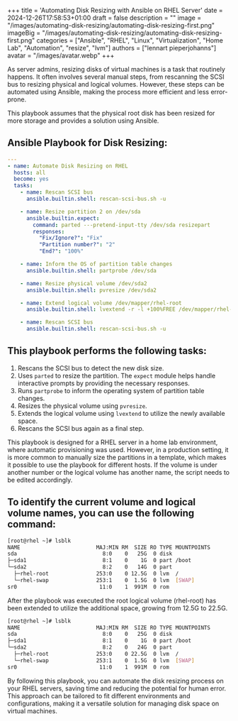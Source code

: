 +++
title = 'Automating Disk Resizing with Ansible on RHEL Server'
date = 2024-12-26T17:58:53+01:00
draft = false
description = ""
image = "/images/automating-disk-resizing/automating-disk-resizing-first.png"
imageBig = "/images/automating-disk-resizing/automating-disk-resizing-first.png"
categories = ["Ansible", "RHEL", "Linux", "Virtualization", "Home Lab", "Automation", "resize", "lvm"]
authors = ["lennart pieperjohanns"]
avatar = "/images/avatar.webp"
+++

As server admins, resizing disks of virtual machines is a task that routinely happens. It often involves several manual steps, from rescanning the SCSI bus to resizing physical and logical volumes. However, these steps can be automated using Ansible, making the process more efficient and less error-prone.

This playbook assumes that the physical root disk has been resized for more storage and provides a solution using Ansible.

## Ansible Playbook for Disk Resizing:
```yaml
---
- name: Automate Disk Resizing on RHEL
  hosts: all
  become: yes
  tasks:
    - name: Rescan SCSI bus
      ansible.builtin.shell: rescan-scsi-bus.sh -u

    - name: Resize partition 2 on /dev/sda
      ansible.builtin.expect:
        command: parted ---pretend-input-tty /dev/sda resizepart
        responses:
          "Fix/Ignore?": "Fix"
          "Partition number?": "2"
          "End?": "100%"

    - name: Inform the OS of partition table changes
      ansible.builtin.shell: partprobe /dev/sda

    - name: Resize physical volume /dev/sda2
      ansible.builtin.shell: pvresize /dev/sda2

    - name: Extend logical volume /dev/mapper/rhel-root
      ansible.builtin.shell: lvextend -r -l +100%FREE /dev/mapper/rhel-root

    - name: Rescan SCSI bus
      ansible.builtin.shell: rescan-scsi-bus.sh -u
```
## This playbook performs the following tasks:

1. Rescans the SCSI bus to detect the new disk size.
2. Uses `parted` to resize the partition. The `expect` module helps handle interactive prompts by providing the necessary responses.
3. Runs `partprobe` to inform the operating system of partition table changes.
4. Resizes the physical volume using `pvresize`.
5. Extends the logical volume using `lvextend` to utilize the newly available space.
6. Rescans the SCSI bus again as a final step.

This playbook is designed for a RHEL server in a home lab environment, where automatic provisioning was used. However, in a production setting, it is more common to manually size the partitions in a template, which makes it possible to use the playbook for different hosts. If the volume is under another number or the logical volume has another name, the script needs to be edited accordingly.

## To identify the current volume and logical volume names, you can use the following command:
```bash
[root@rhel ~]# lsblk
NAME                        MAJ:MIN RM  SIZE RO TYPE MOUNTPOINTS
sda                           8:0    0   25G  0 disk
├─sda1                        8:1    0    1G  0 part /boot
└─sda2                        8:2    0   14G  0 part
  ├─rhel-root               253:0    0 12.5G  0 lvm  /
  └─rhel-swap               253:1    0  1.5G  0 lvm  [SWAP]
sr0                          11:0    1  991M  0 rom
```

After the playbook was executed the root logical volume (rhel-root) has been extended to utilize the additional space, growing from 12.5G to 22.5G.

```bash
[root@rhel ~]# lsblk
NAME                        MAJ:MIN RM  SIZE RO TYPE MOUNTPOINTS
sda                           8:0    0   25G  0 disk
├─sda1                        8:1    0    1G  0 part /boot
└─sda2                        8:2    0   24G  0 part
  ├─rhel-root               253:0    0 22.5G  0 lvm  /
  └─rhel-swap               253:1    0  1.5G  0 lvm  [SWAP]
sr0                          11:0    1  991M  0 rom
```
By following this playbook, you can automate the disk resizing process on your RHEL servers, saving time and reducing the potential for human error. This approach can be tailored to fit different environments and configurations, making it a versatile solution for managing disk space on virtual machines.